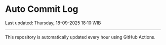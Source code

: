 # Auto Commit Log

Last updated: Thursday, 18-09-2025 18:10 WIB

---

This repository is automatically updated every hour using GitHub Actions.
